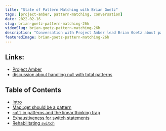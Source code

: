 ```yaml
---
title: "State of Pattern Matching with Brian Goetz"
tags: [project-amber, pattern-matching, conversation]
date: 2022-02-16
slug: brian-goetz-pattern-matching-26h
videoSlug: brian-goetz-pattern-matching-26h
description: "Conversation with Project Amber lead Brian Goetz about pattern matching in Java: Why `Map::get` should be a pattern, the linear thinking trap and how it impacts null handling in pattern matched, exhaustiveness in switch statements and the rehabilitation of `switch`."
featuredImage: brian-goetz-pattern-matching-26h
---
```


<!--
## Interruption

Hey, Nicolai from the February 2022 here.
Given that this conversation between Brian Goetz and me happened in May 2021, it held up exceptionally well.
Almost everything that was said still applies.

In fact, the only exception may be what Brian just said about switch making total patterns match `null`.
There's a discussion about that on the Project Amber Spec mailing list happening right now.
[It's linked in the description](https://mail.openjdk.java.net/pipermail/amber-spec-experts/2022-January/003194.html) - very illuminating.
While you're down there, you can do me a favor and like this video if you enjoy it and subscribe to the channel for more Java content.

Take your time, I'll wait...
Ready?
Great, then let's dive back into the conversation, which now moves on to exhaustiveness of switch statements.
-->

## Links:

* [Project Amber](https://openjdk.java.net/projects/amber/)
* [discussion about handling null with total patterns](https://mail.openjdk.java.net/pipermail/amber-spec-experts/2022-January/003194.html)

## Table of Contents

* [Intro](URL&t=0m00s)
* [Map::get should be a pattern](URL&t=0m16s)
* [`null` in patterns and the linear thinking trap](URL&t=4m10s)
* [Exhaustiveness for switch statements](URL&t=10m56s)
* [Rehabilitating `switch`](URL&t=16m28s)

